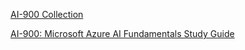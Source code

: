 [AI-900 Collection](https://learn.microsoft.com/en-gb/users/francescowang/collections/5kdf25pmj7rxj)

[AI-900: Microsoft Azure AI Fundamentals Study Guide](https://techcommunity.microsoft.com/t5/educator-developer-blog/ai-900-microsoft-azure-ai-fundamentals-study-guide/ba-p/3737182)



